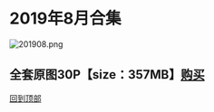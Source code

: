 # 2019年8月合集
![201908.png](https://www.nsaimg.com/2020/04/02/5e85ad2bbe249.png)
## 全套原图30P【size：357MB】[购买]()<br>
[回到顶部](#readme)

